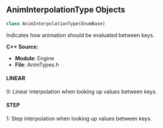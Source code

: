 ## AnimInterpolationType Objects

```python
class AnimInterpolationType(EnumBase)
```

Indicates how animation should be evaluated between keys.

**C++ Source:**

- **Module**: Engine
- **File**: AnimTypes.h

<a id="unreal.AnimInterpolationType.LINEAR"></a>

#### LINEAR

0: Linear interpolation when looking up values between keys.

<a id="unreal.AnimInterpolationType.STEP"></a>

#### STEP

1: Step interpolation when looking up values between keys.

<a id="unreal.DataLayerType"></a>